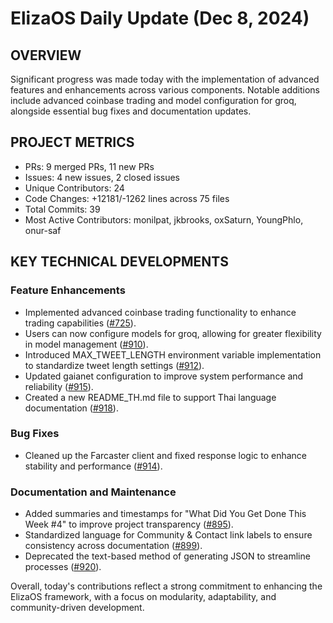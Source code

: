 # ElizaOS Daily Update (Dec 8, 2024)

## OVERVIEW 
Significant progress was made today with the implementation of advanced features and enhancements across various components. Notable additions include advanced coinbase trading and model configuration for groq, alongside essential bug fixes and documentation updates.

## PROJECT METRICS
- PRs: 9 merged PRs, 11 new PRs
- Issues: 4 new issues, 2 closed issues
- Unique Contributors: 24
- Code Changes: +12181/-1262 lines across 75 files
- Total Commits: 39
- Most Active Contributors: monilpat, jkbrooks, oxSaturn, YoungPhlo, onur-saf

## KEY TECHNICAL DEVELOPMENTS

### Feature Enhancements
- Implemented advanced coinbase trading functionality to enhance trading capabilities ([#725](https://github.com/elizaos/eliza/pull/725)).
- Users can now configure models for groq, allowing for greater flexibility in model management ([#910](https://github.com/elizaos/eliza/pull/910)).
- Introduced MAX_TWEET_LENGTH environment variable implementation to standardize tweet length settings ([#912](https://github.com/elizaos/eliza/pull/912)).
- Updated gaianet configuration to improve system performance and reliability ([#915](https://github.com/elizaos/eliza/pull/915)).
- Created a new README_TH.md file to support Thai language documentation ([#918](https://github.com/elizaos/eliza/pull/918)).

### Bug Fixes
- Cleaned up the Farcaster client and fixed response logic to enhance stability and performance ([#914](https://github.com/elizaos/eliza/pull/914)).

### Documentation and Maintenance
- Added summaries and timestamps for "What Did You Get Done This Week #4" to improve project transparency ([#895](https://github.com/elizaos/eliza/pull/895)).
- Standardized language for Community & Contact link labels to ensure consistency across documentation ([#899](https://github.com/elizaos/eliza/pull/899)).
- Deprecated the text-based method of generating JSON to streamline processes ([#920](https://github.com/elizaos/eliza/pull/920)). 

Overall, today's contributions reflect a strong commitment to enhancing the ElizaOS framework, with a focus on modularity, adaptability, and community-driven development.